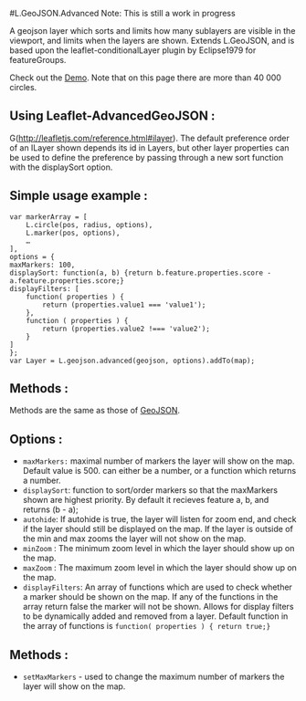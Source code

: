 #L.GeoJSON.Advanced
Note: This is still a work in progress

A geojson layer which sorts and limits how many sublayers are visible in the viewport, and limits when the layers are shown.  Extends L.GeoJSON, and is based upon the leaflet-conditionalLayer plugin by Eclipse1979 for featureGroups.

Check out the [Demo](http://eclipse1979.github.io/Leaflet.ConditionalLayer/example/leaflet-conditionalLayer2.html). Note that on this page there are more than 40 000 circles.

## Using Leaflet-AdvancedGeoJSON :

G(http://leafletjs.com/reference.html#ilayer).
The default preference order of an ILayer shown depends its id in Layers, but other layer properties can be used to define the preference by passing through a new sort function with the displaySort option. 

## Simple usage example :

    var markerArray = [
    	L.circle(pos, radius, options),
    	L.marker(pos, options),
    	…
    ],
    options = {
    maxMarkers: 100,
    displaySort: function(a, b) {return b.feature.properties.score - a.feature.properties.score;}
    displayFilters: [
        function( properties ) {
            return (properties.value1 === 'value1');
        },
        function ( properties ) {
            return (properties.value2 !=== 'value2');
        }
    ]
    };
    var Layer = L.geojson.advanced(geojson, options).addTo(map);

## Methods :

Methods are the same as those of [GeoJSON](http://leafletjs.com/reference-1.0.0.html#geojson).

## Options :
* `maxMarkers:` maximal number of markers the layer will show on the map.  Default value is 500.  can either be a number, or a function which returns a number.
* `displaySort`: function to sort/order markers so that the maxMarkers shown are highest priority. By default it recieves feature a, b, and returns (b - a); 
* `autohide`: If autohide is true, the layer will listen for zoom end, and check if the layer should still be displayed on the map. If the layer is outside of the min and max zooms the layer will not show on the map. 
* `minZoom` : The minimum zoom level in which the layer should show up on the map.
* `maxZoom` : The maximum zoom level in which the layer should show up on the map.
* `displayFilters`: An array of functions which are used to check whether a marker should be shown on the map.  If any of the functions in the array return false the marker will not be shown. Allows for display filters to be dynamically added and removed from a layer.   Default function in the array of functions is `function( properties ) { return true;}`

## Methods :
* `setMaxMarkers` - used to change the maximum number of markers the layer will show on the map.


